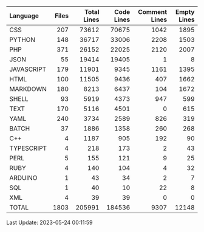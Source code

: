 | Language   |   Files |   Total Lines |   Code Lines |   Comment Lines |   Empty Lines |
|:-----------|--------:|--------------:|-------------:|----------------:|--------------:|
| CSS        |     207 |         73612 |        70675 |            1042 |          1895 |
| PYTHON     |     148 |         36717 |        33006 |            2208 |          1503 |
| PHP        |     371 |         26152 |        22025 |            2120 |          2007 |
| JSON       |      55 |         19414 |        19405 |               1 |             8 |
| JAVASCRIPT |     179 |         11901 |         9345 |            1161 |          1395 |
| HTML       |     100 |         11505 |         9436 |             407 |          1662 |
| MARKDOWN   |     180 |          8213 |         6437 |             104 |          1672 |
| SHELL      |      93 |          5919 |         4373 |             947 |           599 |
| TEXT       |     170 |          5116 |         4501 |               0 |           615 |
| YAML       |     240 |          3734 |         2589 |             826 |           319 |
| BATCH      |      37 |          1886 |         1358 |             260 |           268 |
| C++        |       4 |          1187 |          905 |             192 |            90 |
| TYPESCRIPT |       4 |           218 |          173 |               2 |            43 |
| PERL       |       5 |           155 |          121 |               9 |            25 |
| RUBY       |       4 |           140 |          104 |               4 |            32 |
| ARDUINO    |       1 |            43 |           34 |               2 |             7 |
| SQL        |       1 |            40 |           10 |              22 |             8 |
| XML        |       4 |            39 |           39 |               0 |             0 |
| TOTAL      |    1803 |        205991 |       184536 |            9307 |         12148 |

Last Update: 2023-05-24 00:11:59
